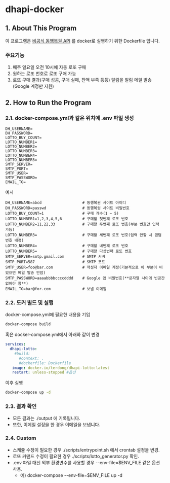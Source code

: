 # dhapi-docker

## 1. About This Program
이 프로그램은 [비공식 동행복권 API](https://github.com/roeniss/dhlottery-api) 를 docker로 실행하기 위한 Dockerfile 입니다.

### 주요기능
1. 매주 일요일 오전 10시에 자동 로또 구매
2. 원하는 로또 번호로 로또 구매 가능
3. 로또 구매 결과(구매 성공, 구매 실패, 잔액 부족 등등) 알림을 알림 메일 발송(Google 계정만 지원)

## 2. How to Run the Program
### 2.1. docker-compose.yml과 같은 위치에 .env 파일 생성
```
DH_USERNAME=
DH_PASSWORD=
LOTTO_BUY_COUNT=
LOTTO_NUMBER1=
LOTTO_NUMBER2=
LOTTO_NUMBER3=
LOTTO_NUMBER4=
LOTTO_NUMBER5=
SMTP_SERVER=
SMTP_PORT=
SMTP_USER=
SMTP_PASSWORD=
EMAIL_TO=
```
예시
```
DH_USERNAME=abcd                  # 동행복권 사이트 아이디
DH_PASSWORD=passwd                # 동행복권 사이트 비밀번호
LOTTO_BUY_COUNT=1                 # 구매 개수(1 ~ 5)
LOTTO_NUMBER1=1,2,3,4,5,6         # 구매할 첫번째 로또 번호
LOTTO_NUMBER2=11,22,33            # 구매할 두번째 로또 번호(부분 번호만 입력 가능)
LOTTO_NUMBER3=                    # 구매할 세번째 로또 번호(입력 안할 시 랜덤 번호 배정)
LOTTO_NUMBER4=                    # 구매할 네번째 로또 번호
LOTTO_NUMBER5=                    # 구매할 다섯번째 로또 번호
SMTP_SERVER=smtp.gmail.com        # SMTP 서버
SMTP_PORT=587                     # SMTP 포트
SMTP_USER=foo@bar.com             # 작성자 이메일 계정(기본적으로 이 부분이 비었으면 메일 발송 안함)
SMTP_PASSWORD=aaaabbbbccccdddd    # Google 앱 비밀번호(**문자열 사이에 빈공간 없어야 함**)
EMAIL_TO=bar@for.com              # 보낼 이메일
```
### 2.2. 도커 빌드 및 실행
docker-compose.yml에 필요한 내용을 기입

```sh
docker-compose build
```
혹은 docker-compose.yml에서 아래와 같이 변경
```yaml
services:
  dhapi-lotto:
    #build:
      #context: .
      #dockerfile: Dockerfile
   image: docker.io/terdong/dhapi-lotto:latest
   restart: unless-stopped #옵션
```
이후 실행
```sh
docker-compose up -d
```

### 2.3. 결과 확인
* 모든 결과는 ./output 에 기록됩니다.
* 또한, 이메일 설정을 한 경우 이메일을 보냅니다.

### 2.4. Custom
* 스케쥴 수정이 필요한 경우 ./scripts/entrypoint.sh 에서 crontab 설정을 변경.
* 로또 커맨드 수정이 필요한 경우 ./scripts/lotto_generator.py 확인.
* .env 파일 대신 외부 환경변수를 사용할 경우 --env-file=$ENV_FILE 같은 옵션 사용.
  * 예) docker-compose --env-file=$ENV_FILE up -d